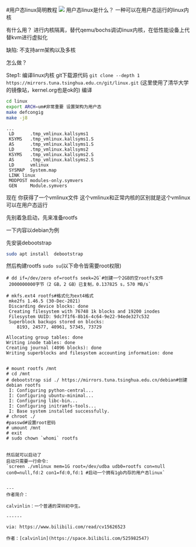 #用户态linux简明教程
![](https://s3.bmp.ovh/imgs/2022/03/164eccd6da50e10d.png)
用户态linux是什么？
一种可以在用户态运行的linux内核

有什么用？
进行内核隔离，替代qemu/bochs调试linux内核，在低性能设备上代替kvm进行虚拟化

缺陷:
不支持arm架构以及多核

怎么做？

Step1:
编译linux内核
git下载源代码
`git clone --depth 1 https://mirrors.tuna.tsinghua.edu.cn/git/linux.git` (这里使用了清华大学的镜像站，kernel.org也是ok的)
编译
```bash
cd linux
export ARCH=um#非常重要 设置架构为用户态
make defcongig
make -j8
```

```
...
 LD      .tmp_vmlinux.kallsyms1
 KSYMS   .tmp_vmlinux.kallsyms1.S
 AS      .tmp_vmlinux.kallsyms1.S
 LD      .tmp_vmlinux.kallsyms2
 KSYMS   .tmp_vmlinux.kallsyms2.S
 AS      .tmp_vmlinux.kallsyms2.S
 LD      vmlinux
 SYSMAP  System.map
 LINK linux
 MODPOST modules-only.symvers
 GEN     Module.symvers
```


现在 你获得了一个vmlinux文件 这个vmlinux和正常内核的区别就是这个vmlinux可以在用户态运行

先别着急启动，先来准备rootfs

一下内容以debian为例

先安装debootstrap
```bash
sudo apt install  debootstrap
```
然后构建rootfs
`sudo su`(以下命令皆需要root权限)
```
# dd if=/dev/zero of=rootfs seek=2G`#创建一个2GB的空rootfs文件
 2000000000字节（2 GB，2 GB）已复制，0.137825 s，570 MB/s`

# mkfs.ext4 rootfs#格式化为ext4格式
 mke2fs 1.46.5 (30-Dec-2021)
 Discarding device blocks: done                            
 Creating filesystem with 76748 1k blocks and 19200 inodes
 Filesystem UUID: 9dc7f1f6-8b16-4c64-9e22-94ede327c532
 Superblock backups stored on blocks: 
  	8193, 24577, 40961, 57345, 73729

Allocating group tables: done                            
Writing inode tables: done                            
Creating journal (4096 blocks): done
Writing superblocks and filesystem accounting information: done 


# mount rootfs /mnt
# cd /mnt
# debootstrap sid ./ https://mirrors.tuna.tsinghua.edu.cn/debian#创建debian rootfs
 I: Configuring python-central... 
 I: Configuring ubuntu-minimal... 
 I: Configuring libc-bin... 
 I: Configuring initramfs-tools... 
 I: Base system installed successfully.
# chroot ./
#passwd#设置root密码
# umount /mnt
# exit
# sudo chown `whomi` rootfs


然后就可以启动了
启动只需要一行命令:
`screen ./vmlinux mem=1G root=/dev/udba udb0=rootfs con=null con0=null,fd:2 con1=fd:0,fd:1 #启动一个拥有1gb内存的用户态linux`


---
作者简介：

calvinlin：一个普通的深圳初中生。

------

via: https://www.bilibili.com/read/cv15626523

作者：[calvinlin](https://space.bilibili.com/525982547)
